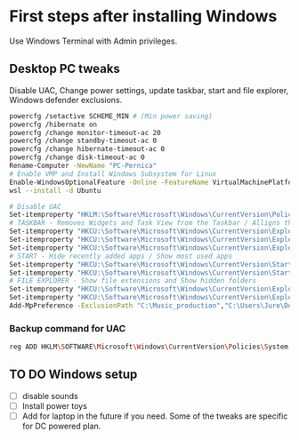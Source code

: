 # First steps after installing Windows

Use Windows Terminal with Admin privileges.

## Desktop PC tweaks

Disable UAC, Change power settings, update taskbar, start and file explorer, Windows defender exclusions.

```bash
powercfg /setactive SCHEME_MIN # (Min power saving)
powercfg /hibernate on
powercfg /change monitor-timeout-ac 20
powercfg /change standby-timeout-ac 0
powercfg /change hibernate-timeout-ac 0
powercfg /change disk-timeout-ac 0
Rename-Computer -NewName "PC-Pernica"
# Enable VMP and Install Windows Subsystem for Linux
Enable-WindowsOptionalFeature -Online -FeatureName VirtualMachinePlatform -all
wsl --install -d Ubuntu

# Disable UAC
Set-itemproperty "HKLM:\Software\Microsoft\Windows\CurrentVersion\Policies\System" -Name "EnableLUA" -Value "0" -Type DWord
# TASKBAR - Removes Widgets and Task View from the Taskbar / Alligns the taskbar to the left
Set-itemproperty "HKCU:\Software\Microsoft\Windows\CurrentVersion\Explorer\Advanced" -Name "TaskbarDa" -Value "0" -Type DWord
Set-itemproperty "HKCU:\Software\Microsoft\Windows\CurrentVersion\Explorer\Advanced" -Name "ShowTaskViewButton" -Value "0" -Type DWord
Set-itemproperty "HKCU:\Software\Microsoft\Windows\CurrentVersion\Explorer\Advanced" -Name "TaskbarAl" -Value "0" -Type DWord
# START - Hide recently added apps / Show most used apps
Set-itemproperty "HKCU:\Software\Microsoft\Windows\CurrentVersion\Start" -Name "ShowRecentList" -Value "0" -Type DWord
Set-itemproperty "HKCU:\Software\Microsoft\Windows\CurrentVersion\Start" -Name "ShowFrequentList" -Value "1" -Type DWord
# FILE EXPLORER - Show file extensions and Show hidden folders
Set-itemproperty "HKCU:\Software\Microsoft\Windows\CurrentVersion\Explorer\Advanced" -Name "HideFileExt" -Value "0" -Type DWord
Set-itemproperty "HKCU:\Software\Microsoft\Windows\CurrentVersion\Explorer\Advanced" -Name "Hidden" -Value "1" -Type DWord
Add-MpPreference -ExclusionPath "C:\Music_production","C:\Users\Jure\Downloads","C:\Windows","D:\","E:\","F:\","H:\","I:\"

```

### Backup command for UAC

```bash
reg ADD HKLM\SOFTWARE\Microsoft\Windows\CurrentVersion\Policies\System /v EnableLUA /t REG_DWORD /d 0 /f
```



## TO DO Windows setup ##
- [ ] disable sounds
- [ ] Install power toys
- [ ] Add for laptop in the future if you need. Some of the tweaks are specific for DC powered plan. 
